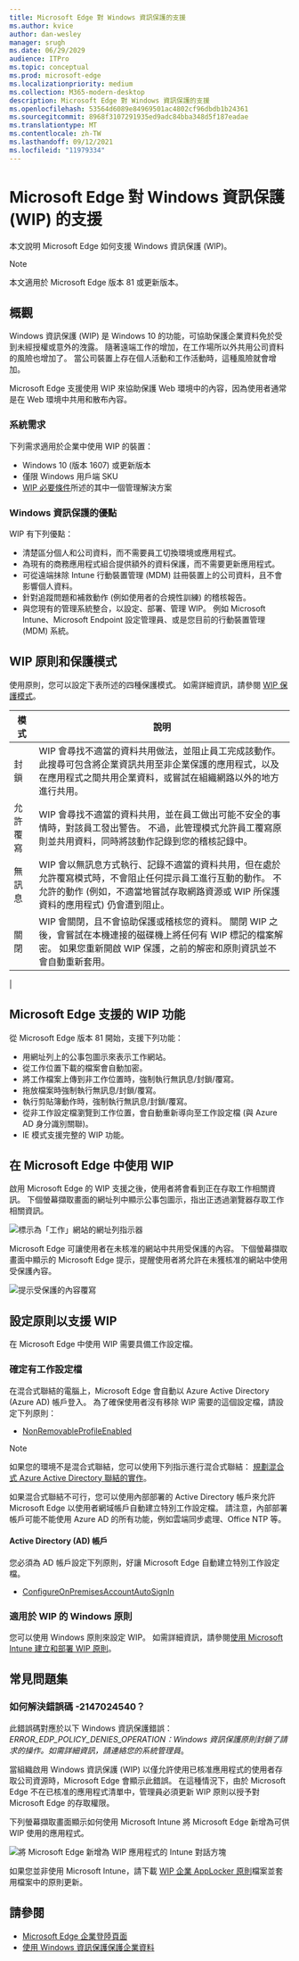 ```yaml
---
title: Microsoft Edge 對 Windows 資訊保護的支援
ms.author: kvice
author: dan-wesley
manager: srugh
ms.date: 06/29/2029
audience: ITPro
ms.topic: conceptual
ms.prod: microsoft-edge
ms.localizationpriority: medium
ms.collection: M365-modern-desktop
description: Microsoft Edge 對 Windows 資訊保護的支援
ms.openlocfilehash: 53564d6089e84969501ac4802cf96dbdb1b24361
ms.sourcegitcommit: 8968f3107291935ed9adc84bba348d5f187eadae
ms.translationtype: MT
ms.contentlocale: zh-TW
ms.lasthandoff: 09/12/2021
ms.locfileid: "11979334"
---
```

# <a name="microsoft-edge-support-for-windows-information-protection-wip"></a>Microsoft Edge 對 Windows 資訊保護 (WIP) 的支援

本文說明 Microsoft Edge 如何支援 Windows 資訊保護 (WIP)。

> [!NOTE]
> 本文適用於 Microsoft Edge 版本 81 或更新版本。

## <a name="overview"></a>概觀

Windows 資訊保護 (WIP) 是 Windows 10 的功能，可協助保護企業資料免於受到未經授權或意外的洩露。 隨著遠端工作的增加，在工作場所以外共用公司資料的風險也增加了。 當公司裝置上存在個人活動和工作活動時，這種風險就會增加。

Microsoft Edge 支援使用 WIP 來協助保護 Web 環境中的內容，因為使用者通常是在 Web 環境中共用和散布內容。

### <a name="system-requirements"></a>系統需求

下列需求適用於企業中使用 WIP 的裝置：

- Windows 10 (版本 1607) 或更新版本
- 僅限 Windows 用戶端 SKU
- [WIP 必要條件](/windows/security/information-protection/windows-information-protection/protect-enterprise-data-using-wip#prerequisites)所述的其中一個管理解決方案

### <a name="windows-information-protection-benefits"></a>Windows 資訊保護的優點

WIP 有下列優點：

- 清楚區分個人和公司資料，而不需要員工切換環境或應用程式。
- 為現有的商務應用程式組合提供額外的資料保護，而不需要更新應用程式。
- 可從遠端抹除 Intune 行動裝置管理 (MDM) 註冊裝置上的公司資料，且不會影響個人資料。 
- 針對追蹤問題和補救動作 (例如使用者的合規性訓練) 的稽核報告。
- 與您現有的管理系統整合，以設定、部署、管理 WIP。 例如 Microsoft Intune、Microsoft Endpoint 設定管理員、或是您目前的行動裝置管理 (MDM) 系統。

## <a name="wip-policy-and-protection-modes"></a>WIP 原則和保護模式

使用原則，您可以設定下表所述的四種保護模式。 如需詳細資訊，請參閱 [WIP 保護模式](/windows/security/information-protection/windows-information-protection/protect-enterprise-data-using-wip#wip-protection-modes)。

| 模式 | 說明 |
|------|-------------|
| 封鎖 | WIP 會尋找不適當的資料共用做法，並阻止員工完成該動作。 此搜尋可包含將企業資訊共用至非企業保護的應用程式，以及在應用程式之間共用企業資料，或嘗試在組織網路以外的地方進行共用。 |
| 允許覆寫 | WIP 會尋找不適當的資料共用，並在員工做出可能不安全的事情時，對該員工發出警告。 不過，此管理模式允許員工覆寫原則並共用資料，同時將該動作記錄到您的稽核記錄中。 |
| 無訊息 | WIP 會以無訊息方式執行、記錄不適當的資料共用，但在處於允許覆寫模式時，不會阻止任何提示員工進行互動的動作。 不允許的動作 (例如，不適當地嘗試存取網路資源或 WIP 所保護資料的應用程式) 仍會遭到阻止。 |
| 關閉 | WIP 會關閉，且不會協助保護或稽核您的資料。 關閉 WIP 之後，會嘗試在本機連接的磁碟機上將任何有 WIP 標記的檔案解密。 如果您重新開啟 WIP 保護，之前的解密和原則資訊並不會自動重新套用。
 |

## <a name="wip-features-supported-in-microsoft-edge"></a>Microsoft Edge 支援的 WIP 功能

從 Microsoft Edge 版本 81 開始，支援下列功能：

- 用網址列上的公事包圖示來表示工作網站。  
- 從工作位置下載的檔案會自動加密。
- 將工作檔案上傳到非工作位置時，強制執行無訊息/封鎖/覆寫。  
- 拖放檔案時強制執行無訊息/封鎖/覆寫。
- 執行剪貼簿動作時，強制執行無訊息/封鎖/覆寫。
- 從非工作設定檔瀏覽到工作位置，會自動重新導向至工作設定檔 (與 Azure AD 身分識別關聯)。
- IE 模式支援完整的 WIP 功能。

## <a name="working-with-wip-in-microsoft-edge"></a>在 Microsoft Edge 中使用 WIP

啟用 Microsoft Edge 的 WIP 支援之後，使用者將會看到正在存取工作相關資訊。 下個螢幕擷取畫面的網址列中顯示公事包圖示，指出正透過瀏覽器存取工作相關資訊。

 ![標示為「工作」網站的網址列指示器](./media/microsoft-edge-security-windows-information-protection/microsoft-edge-wip-notify.png)

Microsoft Edge 可讓使用者在未核准的網站中共用受保護的內容。 下個螢幕擷取畫面中顯示的 Microsoft Edge 提示，提醒使用者將允許在未獲核准的網站中使用受保護內容。

 ![提示受保護的內容覆寫](./media/microsoft-edge-security-windows-information-protection/microsoft-edge-wip-override.png)

## <a name="configure-policies-to-support-wip"></a>設定原則以支援 WIP

在 Microsoft Edge 中使用 WIP 需要具備工作設定檔。

### <a name="ensure-the-presence-of-a-work-profile"></a>確定有工作設定檔

在混合式聯結的電腦上，Microsoft Edge 會自動以 Azure Active Directory (Azure AD) 帳戶登入。 為了確保使用者沒有移除 WIP 需要的這個設定檔，請設定下列原則：

- [NonRemovableProfileEnabled](./microsoft-edge-policies.md#nonremovableprofileenabled)

> [!NOTE]
> 如果您的環境不是混合式聯結，您可以使用下列指示進行混合式聯結： [規劃混合式 Azure Active Directory 聯結的實作](/azure/active-directory/devices/hybrid-azuread-join-plan)。

如果混合式聯結不可行，您可以使用內部部署的 Active Directory 帳戶來允許 Microsoft Edge 以使用者網域帳戶自動建立特別工作設定檔。 請注意，內部部署帳戶可能不能使用 Azure AD 的所有功能，例如雲端同步處理、Office NTP 等。

#### <a name="active-directory-ad-accounts"></a>Active Directory (AD) 帳戶

您必須為 AD 帳戶設定下列原則，好讓 Microsoft Edge 自動建立特別工作設定檔。

- [ConfigureOnPremisesAccountAutoSignIn](./microsoft-edge-policies.md#configureonpremisesaccountautosignin)

### <a name="windows-policies-for-wip"></a>適用於 WIP 的 Windows 原則

您可以使用 Windows 原則來設定 WIP。 如需詳細資訊，請參閱[使用 Microsoft Intune 建立和部署 WIP 原則](/windows/security/information-protection/windows-information-protection/overview-create-wip-policy)。

## <a name="frequently-asked-questions"></a>常見問題集

### <a name="how-do-i-resolve-error-code--2147024540"></a>如何解決錯誤碼 -2147024540？

此錯誤碼對應於以下 Windows 資訊保護錯誤：*ERROR_EDP_POLICY_DENIES_OPERATION：Windows 資訊保護原則封鎖了請求的操作。如需詳細資訊，請連絡您的系統管理員*。

當組織啟用 Windows 資訊保護 (WIP) 以僅允許使用已核准應用程式的使用者存取公司資源時，Microsoft Edge 會顯示此錯誤。 在這種情況下，由於 Microsoft Edge 不在已核准的應用程式清單中，管理員必須更新 WIP 原則以授予對 Microsoft Edge 的存取權限。

下列螢幕擷取畫面顯示如何使用 Microsoft Intune 將 Microsoft Edge 新增為可供 WIP 使用的應用程式。

 ![將 Microsoft Edge 新增為 WIP 應用程式的 Intune 對話方塊](./media/microsoft-edge-security-windows-information-protection/microsoft-edge-wip-exemption.png)

如果您並非使用 Microsoft Intune，請下載 [WIP 企業 AppLocker 原則](https://download.microsoft.com/download/8/9/9/8995d820-065c-4ab1-aa2a-9d6dc0cd7ffa/MsEdge%20-%20WIP%20Enterprise%20AppLocker%20Policy%20Files.zip)檔案並套用檔案中的原則更新。

## <a name="see-also"></a>請參閱

- [Microsoft Edge 企業登陸頁面](https://aka.ms/EdgeEnterprise) 
- [使用 Windows 資訊保護保護企業資料](/windows/security/information-protection/windows-information-protection/protect-enterprise-data-using-wip)